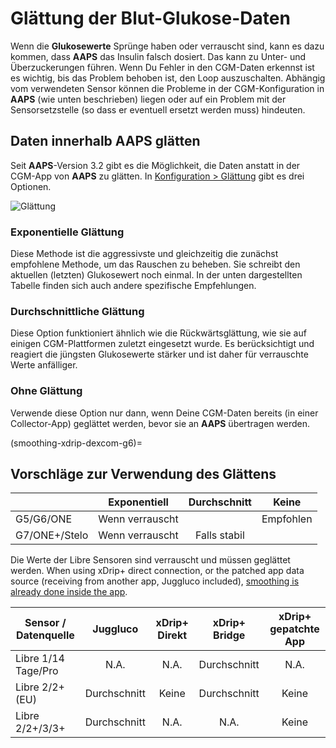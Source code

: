 # Glättung der Blut-Glukose-Daten

Wenn die **Glukosewerte** Sprünge haben oder verrauscht sind, kann es dazu kommen, dass **AAPS** das Insulin falsch dosiert. Das kann zu Unter- und Überzuckerungen führen. Wenn Du Fehler in den CGM-Daten erkennst ist es wichtig, bis das Problem behoben ist, den Loop auszuschalten. Abhängig vom verwendeten Sensor können die Probleme in der CGM-Konfiguration in **AAPS** (wie unten beschrieben) liegen oder auf ein Problem mit der Sensorsetzstelle (so dass er eventuell ersetzt werden muss) hindeuten.

## Daten innerhalb AAPS glätten

Seit **AAPS**-Version 3.2 gibt es die Möglichkeit, die Daten anstatt in der CGM-App von **AAPS** zu glätten. In [Konfiguration > Glättung](../SettingUpAaps/ConfigBuilder.md) gibt es drei Optionen.

![Glättung](../images/ConfBuild_Smoothing.png)

### Exponentielle Glättung

Diese Methode ist die aggressivste und gleichzeitig die zunächst empfohlene Methode, um das Rauschen zu beheben. Sie schreibt den aktuellen (letzten) Glukosewert noch einmal. In der unten dargestellten Tabelle finden sich auch andere spezifische Empfehlungen.

### Durchschnittliche Glättung

Diese Option funktioniert ähnlich wie die Rückwärtsglättung, wie sie auf einigen CGM-Plattformen zuletzt eingesetzt wurde. Es berücksichtigt und reagiert die jüngsten Glukosewerte stärker und ist daher für verrauschte Werte anfälliger.

### Ohne Glättung

Verwende diese Option nur dann, wenn Deine CGM-Daten bereits (in einer Collector-App) geglättet werden, bevor sie an **AAPS** übertragen werden.

(smoothing-xdrip-dexcom-g6)=

## Vorschläge zur Verwendung des Glättens

|               |  Exponentiell   | Durchschnitt |   Keine   |
| ------------- |:---------------:|:------------:|:---------:|
| G5/G6/ONE     | Wenn verrauscht |              | Empfohlen |
| G7/ONE+/Stelo | Wenn verrauscht | Falls stabil |           |

Die Werte der Libre Sensoren sind verrauscht und müssen geglättet werden. When using xDrip+ direct connection, or the patched app data source (receiving from another app, Juggluco included), [smoothing is already done inside the app](#libre2-value-smoothing-raw-values).

| Sensor / Datenquelle |   Juggluco   | xDrip+ Direkt | xDrip+ Bridge | xDrip+ gepatchte App |
| -------------------- |:------------:|:-------------:|:-------------:|:--------------------:|
| Libre 1/14 Tage/Pro  |     N.A.     |     N.A.      | Durchschnitt  |         N.A.         |
| Libre 2/2+ (EU)      | Durchschnitt |     Keine     | Durchschnitt  |        Keine         |
| Libre 2/2+/3/3+      | Durchschnitt |     N.A.      |     N.A.      |        Keine         |
